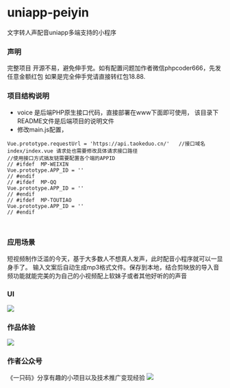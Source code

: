 
# uniapp-peiyin
文字转人声配音uniapp多端支持的小程序
### 声明
完整项目
开源不易，避免伸手党。如有配置问题加作者微信phpcoder666，先发任意金额红包
如果是完全伸手党请直接转红包18.88.
### 项目结构说明
*  voice 是后端PHP原生接口代码，直接部署在www下面即可使用， 该目录下README文件是后端项目的说明文件
*  修改main.js配置，

```
Vue.prototype.requestUrl = 'https://api.taokeduo.cn/'   //接口域名
index/index.vue 请求处也需要修改具体请求接口路径
//使用接口方式搞友链需要配置各个端的APPID
// #ifdef  MP-WEIXIN
Vue.prototype.APP_ID = ''
// #endif
// #ifdef  MP-QQ
Vue.prototype.APP_ID = ''
// #endif
// #ifdef  MP-TOUTIAO
Vue.prototype.APP_ID = ''
// #endif



```
### 应用场景
短视频制作泛滥的今天，基于大多数人不想真人发声，此时配音小程序就可以一显身手了。 输入文案后自动生成mp3格式文件。保存到本地，结合剪映放的导入音频功能就能完美的为自己的小视频配上软妹子或者其他好听的的声音

### UI
<img src="https://leijun-common.oss-cn-shenzhen.aliyuncs.com/peiyin-ui.png"/>

### 作品体验

<img src="https://leijun-common.oss-cn-shenzhen.aliyuncs.com/peiyin-union.jpg"/>

 ### 作者公众号
《一只码》分享有趣的小项目以及技术推广变现经验
<img src="https://leijun-common.oss-cn-shenzhen.aliyuncs.com/one-coder.png"/>
